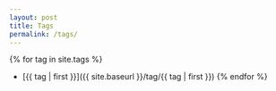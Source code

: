 ```yaml
---
layout: post
title: Tags
permalink: /tags/
---
```


{% for tag in site.tags %}
* [{{ tag | first }}]({{ site.baseurl }}/tag/{{ tag | first }})
{% endfor %}
